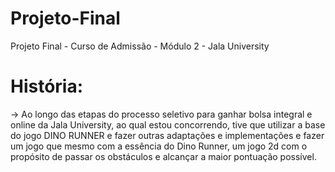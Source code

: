 # Projeto-Final
Projeto Final - Curso de Admissão - Módulo 2 - Jala University

# História:
-> Ao longo das etapas do processo seletivo para ganhar bolsa integral e online da Jala University, ao qual estou concorrendo, tive que utilizar
a base do jogo DINO RUNNER e fazer outras adaptações e implementações e fazer um jogo que mesmo com a essência do Dino Runner, um jogo 2d com o 
propósito de passar os obstáculos e alcançar a maior pontuação possível.
